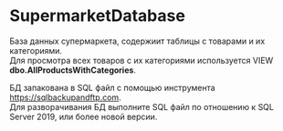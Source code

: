 # SupermarketDatabase

База данных супермаркета, содержиит таблицы с товарами и их категориями.  
Для просмотра всех товаров с их категориями используется VIEW **dbo.AllProductsWithCategories**.  

БД запакована в SQL файл с помощью инструмента https://sqlbackupandftp.com.  
Для разворачивания БД выполните SQL файл по отношению к SQL Server 2019, или более новой версии.  

